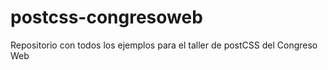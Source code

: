 # postcss-congresoweb
Repositorio con todos los ejemplos para el taller de postCSS del Congreso Web
